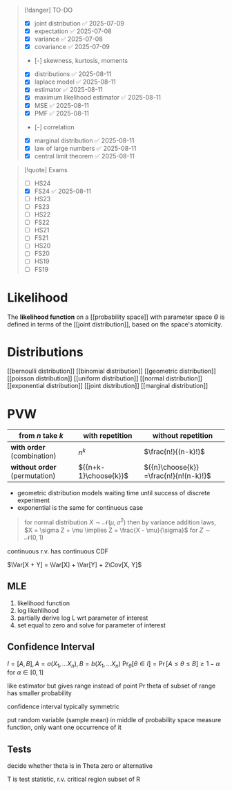 
> [!danger] TO-DO
> - [x] joint distribution ✅ 2025-07-09
> - [x] expectation ✅ 2025-07-08
> - [x] variance ✅ 2025-07-08
> - [x] covariance ✅ 2025-07-09
> - [-] skewness, kurtosis, moments
> - [x] distributions ✅ 2025-08-11
> - [x] laplace model ✅ 2025-08-11
> - [x] estimator ✅ 2025-08-11
> - [x] maximum likelihood estimator ✅ 2025-08-11
> - [x] MSE ✅ 2025-08-11
> - [x] PMF ✅ 2025-08-11
> - [-] correlation
> - [x] marginal distribution ✅ 2025-08-11
> - [x] law of large numbers ✅ 2025-08-11
> - [x] central limit theorem ✅ 2025-08-11


> [!quote] Exams
> - [ ] HS24
> - [x] FS24 ✅ 2025-08-11
> - [ ] HS23
> - [ ] FS23
> - [ ] HS22
> - [ ] FS22
> - [ ] HS21
> - [ ] FS21
> - [ ] HS20
> - [ ] FS20
> - [ ] HS19
> - [ ] FS19

# Likelihood
The **likelihood function** on a [[probability space]] with parameter space $\Theta$ is defined in terms of the [[joint distribution]], based on the space's atomicity.


# Distributions

[[bernoulli distribution]]
[[binomial distribution]]
[[geometric distribution]]
[[poisson distribution]]
[[uniform distribution]]
[[normal distribution]]
[[exponential distribution]]
[[joint distribution]]
[[marginal distribution]]


# PVW

| from $n$ take $k$               | with repetition       | without repetition                     |
| ------------------------------- | --------------------- | -------------------------------------- |
| **with order** (combination)    | $n^{k}$               | $\frac{n!}{(n-k)!}$                    |
| **without order** (permutation) | ${{n+k-1}\choose{k}}$ | ${{n}\choose{k}} =\frac{n!}{n!(n-k)!}$ |


- geometric distribution models waiting time until success of discrete experiment
- exponential is the same for continuous case


> for normal distribution $X \sim \mathcal{N}(\mu, \sigma^{2})$ then by variance addition laws, $X = \sigma Z + \mu \implies Z = \frac{X - \mu}{\sigma}$ for $Z \sim \mathcal{N}(0, 1)$



continuous r.v. has continuous CDF

$\Var[X + Y] = \Var[X] + \Var[Y] + 2\Cov[X, Y]$





## MLE
1. likelihood function
2. log likehlihood
3. partially derive log L wrt parameter of interest
4. set equal to zero and solve for parameter of interest

## Confidence Interval
$I = [A, B], A = a(X_{1}, \dots X_{n}), B = b(X_{1}, \dots X_{n})$
$\Pr_{\theta}[\theta \in I] = \Pr[A \leq \theta \leq B] \geq 1- \alpha$ for $\alpha \in [0, 1]$

like estimator but gives range instead of point
Pr theta of subset of range has smaller probability

confidence interval typically symmetric

put random variable (sample mean) in middle of probability space measure function, only want one occurrence of it



## Tests

decide whether theta is in Theta zero or alternative

T is test statistic, r.v. 
critical region subset of R

